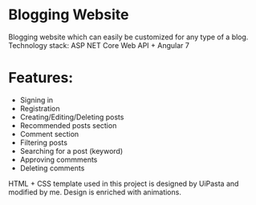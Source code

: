 # Blogging Website
Blogging website which can easily be customized for any type of a blog. Technology stack: ASP NET Core Web API + Angular 7

# Features:
- Signing in 
- Registration
- Creating/Editing/Deleting posts
- Recommended posts section
- Comment section
- Filtering posts 
- Searching for a post (keyword)
- Approving commments 
- Deleting comments 


HTML + CSS template used in this project is designed by UiPasta and modified by me. Design is enriched with animations.
